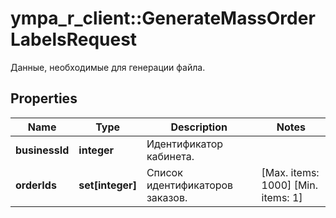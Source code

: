 # ympa_r_client::GenerateMassOrderLabelsRequest

Данные, необходимые для генерации файла. 

## Properties
Name | Type | Description | Notes
------------ | ------------- | ------------- | -------------
**businessId** | **integer** | Идентификатор кабинета. | 
**orderIds** | **set[integer]** | Список идентификаторов заказов. | [Max. items: 1000] [Min. items: 1] 


